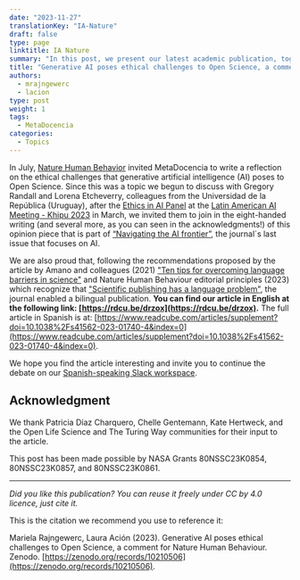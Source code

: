 ```yaml
---
date: "2023-11-27"
translationKey: "IA-Nature"
draft: false
type: page
linktitle: IA Nature
summary: "In this post, we present our latest academic publication, together with colleagues from the University of the Republic of Uruguay, on Artificial Intelligence (AI) and Open Science."
title: "Generative AI poses ethical challenges to Open Science, a comment for Nature Human Behaviour"
authors:
  - mrajngewerc
  - lacion
type: post
weight: 1
tags: 
  - MetaDocencia 
categories:
  - Topics
---
```


In July, [Nature Human Behavior](https://www.nature.com/nathumbehav/) invited MetaDocencia to write a reflection on the ethical challenges that generative artificial intelligence (AI) poses to Open Science. Since this was a topic we begun to discuss with Gregory Randall and Lorena Etcheverry, colleagues from the Universidad de la República (Uruguay), after the [Ethics in AI Panel](https://youtu.be/yiY7WJrJxI8?si=JGliEz6iDjeR7Hj3&t=6913) at the [Latin American AI Meeting - Khipu 2023](https://khipu.ai/khipu2023/) in March, we invited them to join in the eight-handed writing (and several more, as you can seen in the acknowledgments!) of this opinion piece that is part of [“Navigating the AI frontier”](https://www.nature.com/nathumbehav/volumes/7/issues/11), the journal´s last issue that focuses on AI.

We are also proud that, following the recommendations proposed by the article by Amano and colleagues (2021) ["Ten tips for overcoming language barriers in science"](https://www.nature.com/articles/s41562-021-01137-1.epdf?sharing_token=RMjsKk9OG3znVh8pEWbk5dRgN0jAjWel9jnR3ZoTv0OR4J0u4q6gAmV_weMB193c2c1IWOUHcWpTfozSp4AYY-seT8QfbhJ-GTdooigbYWuZK_c8QfohDErKpD1F3NeA5y0W2IXXDCDNWverFwKHtA9a_-rnLIxXD78Xcb9RnzM%3D) and Nature Human Behaviour editorial principles (2023) which recognize that ["Scientific publishing has a language problem"](https://www.nature.com/articles/s41562-023-01679-6), the journal enabled a bilingual publication. **You can find our article in English at the following link: [https://rdcu.be/drzox](https://rdcu.be/drzox).** The full article in Spanish is at: [https://www.readcube.com/articles/supplement?doi=10.1038%2Fs41562-023-01740-4&index=0](https://www.readcube.com/articles/supplement?doi=10.1038%2Fs41562-023-01740-4&index=0).

We hope you find the article interesting and invite you to continue the debate on our [Spanish-speaking Slack workspace](https://w3id.org/metadocencia/slack).

## Acknowledgment

We thank Patricia Díaz Charquero, Chelle Gentemann, Kate Hertweck, and the Open Life Science and The Turing Way communities for their input to the article. 

This post has been made possible by NASA Grants 80NSSC23K0854, 80NSSC23K0857, and 80NSSC23K0861. 

---

*Did you like this publication? You can reuse it freely under CC by 4.0 licence, just cite it.*

This is the citation we recommend you use to reference it: 

Mariela Rajngewerc, Laura Ación (2023). Generative AI poses ethical challenges to Open Science, a comment for Nature Human Behaviour. Zenodo. [https://zenodo.org/records/10210506](https://zenodo.org/records/10210506).
